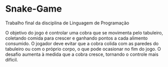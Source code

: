 # Snake-Game
Trabalho final da disciplina de Linguagem de Programação

O objetivo do jogo é controlar uma cobra que se movimenta pelo tabuleiro, coletando comida para crescer e ganhando pontos a cada alimento consumido. O jogador deve evitar que a cobra colida com as paredes do tabuleiro ou com o próprio corpo, o que pode ocasionar no fim do jogo. O desafio aumenta à medida que a cobra cresce, tornando o controle mais difícil.